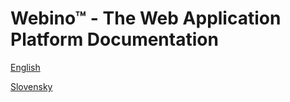 # Webino™ - The Web Application Platform Documentation

[English](http://open.webino.org/docs/)

[Slovensky](http://open.webino.org/docs/sk/)
